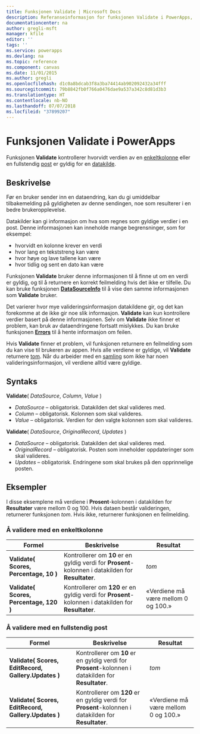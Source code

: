 ```yaml
---
title: Funksjonen Validate | Microsoft Docs
description: Referanseinformasjon for funksjonen Validate i PowerApps, inkludert syntaks og eksempler
documentationcenter: na
author: gregli-msft
manager: kfile
editor: ''
tags: ''
ms.service: powerapps
ms.devlang: na
ms.topic: reference
ms.component: canvas
ms.date: 11/01/2015
ms.author: gregli
ms.openlocfilehash: d1c0a8bdcab3f8a3ba74414ab902092432a34fff
ms.sourcegitcommit: 79b8842fb0f766a0476dae9a537a342c8d81d3b3
ms.translationtype: HT
ms.contentlocale: nb-NO
ms.lasthandoff: 07/07/2018
ms.locfileid: "37899207"
---
```

# <a name="validate-function-in-powerapps"></a>Funksjonen Validate i PowerApps
Funksjonen **Validate** kontrollerer hvorvidt verdien av en [enkeltkolonne](../working-with-tables.md#columns) eller en fullstendig [post](../working-with-tables.md#records) er gyldig for en [datakilde](../working-with-data-sources.md).  

## <a name="description"></a>Beskrivelse
Før en bruker sender inn en dataendring, kan du gi umiddelbar tilbakemelding på gyldigheten av denne sendingen, noe som resulterer i en bedre brukeropplevelse.

Datakilder kan gi informasjon om hva som regnes som gyldige verdier i en post. Denne informasjonen kan inneholde mange begrensninger, som for eksempel:

* hvorvidt en kolonne krever en verdi
* hvor lang en tekststreng kan være
* hvor høye og lave tallene kan være
* hvor tidlig og sent en dato kan være

Funksjonen **Validate** bruker denne informasjonen til å finne ut om en verdi er gyldig, og til å returnere en korrekt feilmelding hvis det ikke er tilfelle. Du kan bruke funksjonen **[DataSourceInfo](function-datasourceinfo.md)** til å vise den samme informasjonen som **Validate** bruker.

Det varierer hvor mye valideringsinformasjon datakildene gir, og det kan forekomme at de ikke gir noe slik informasjon. **Validate** kan kun kontrollere verdier basert på denne informasjonen. Selv om **Validate** ikke finner et problem, kan bruk av dataendringene fortsatt mislykkes. Du kan bruke funksjonen **[Errors](function-errors.md)** til å hente informasjon om feilen.

Hvis **Validate** finner et problem, vil funksjonen returnere en feilmelding som du kan vise til brukeren av appen. Hvis alle verdiene er gyldige, vil **Validate** returnere [tom](function-isblank-isempty.md). Når du arbeider med en [samling](../working-with-data-sources.md#collections) som ikke har noen valideringsinformasjon, vil verdiene alltid være gyldige.

## <a name="syntax"></a>Syntaks
**Validate**( *DataSource*, *Column*, *Value* )

* *DataSource* – obligatorisk. Datakilden det skal valideres med.
* *Column* – obligatorisk. Kolonnen som skal valideres.
* *Value* – obligatorisk. Verdien for den valgte kolonnen som skal valideres.

**Validate**( *DataSource*, *OriginalRecord*, *Updates* )

* *DataSource* – obligatorisk. Datakilden det skal valideres med.
* *OriginalRecord* – obligatorisk.  Posten som inneholder oppdateringer som skal valideres.
* *Updates* – obligatorisk.  Endringene som skal brukes på den opprinnelige posten.

## <a name="examples"></a>Eksempler
I disse eksemplene må verdiene i **Prosent**-kolonnen i datakilden for **Resultater** være mellom 0 og 100. Hvis dataen består valideringen, returnerer funksjonen *tom*. Hvis ikke, returnerer funksjonen en feilmelding.

### <a name="validate-with-a-single-column"></a>Å validere med en enkeltkolonne

| Formel | Beskrivelse | Resultat |
| --- | --- | --- |
| **Validate( Scores, Percentage, 10 )** |Kontrollerer om **10** er en gyldig verdi for **Prosent**-kolonnen i datakilden for **Resultater**. |*tom* |
| **Validate( Scores, Percentage, 120 )** |Kontrollerer om **120** er en gyldig verdi for **Prosent**-kolonnen i datakilden for **Resultater**. |«Verdiene må være mellom 0 og 100.» |

### <a name="validate-with-a-complete-record"></a>Å validere med en fullstendig post

| Formel | Beskrivelse | Resultat |
| --- | --- | --- |
| **Validate( Scores, EditRecord, Gallery.Updates )** |Kontrollerer om **10** er en gyldig verdi for **Prosent**-kolonnen i datakilden for **Resultater**. |*tom* |
| **Validate( Scores, EditRecord, Gallery.Updates )** |Kontrollerer om **120** er en gyldig verdi for **Prosent**-kolonnen i datakilden for **Resultater**. |«Verdiene må være mellom 0 og 100.» |

